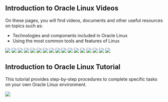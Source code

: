 ## Introduction to Oracle Linux Videos
On these pages, you will find videos, documents and other useful resources on topics such as:

- Technologies and components included in Oracle Linux 
- Using the most common tools and features of Linux

[![](../common/images/why_tmp.png)](https://youtu.be/GzON3q8S00Y)
[![](../common/images/intro_install_tmp.png)](https://youtu.be/dvvP4wpsAQI)
[![](../common/images/shell_tmp.png)](https://youtu.be/QQSI_901fUU)
[![](../common/images/files_tmp.png)](https://youtu.be/Eo6zhlFHDXE)
[![](../common/images/intro_vim_tmp.png)](https://youtu.be/5xKldV3knzU)
[![](../common/images/intro_ug_tmp.png)](https://youtu.be/rjY_Z9diSwE)
[![](../common/images/perm_tmp.png)](https://youtu.be/Ce5gXQlw_o4)
[![](../common/images/software_tmp.png)](https://youtu.be/QiiVUyUxIc8)
[![](../common/images/intro_net_tmp.png)](https://youtu.be/V6HT5lXo4g0)
[![](../common/images/remote_tmp.png)](https://youtu.be/ednoES-3JfU)
[![](../common/images/adv_tmp.png)](https://youtu.be/xuLdJ3cQrXo)
[![](../common/images/arch_tmp.png)](https://youtu.be/a0zXGhzPRp8)
[![](../common/images/processes_tmp.png)](https://youtu.be/wMaWGV2yqtY)
[![](../common/images/intro_oci_tmp.png)](https://youtu.be/APTzx_7azmA)
[![](../common/images/work_env_tmp.png)](https://youtu.be/kdpfqiAp8BA)
[![](../common/images/tools_tmp.png)](https://youtu.be/ZXO4hqoO52o)
[![](../common/images/script_tmp.png)](https://youtu.be/d6ktKrOOkZs)

## Introduction to Oracle Linux Tutorial
This tutorial provides step-by-step procedures to complete specific tasks on your own Oracle Linux environment.

[![](../common/images/Intro_tut.png)](https://docs.oracle.com/en/learn/shell-commands-intro-to-oracle-linux/index.html)

